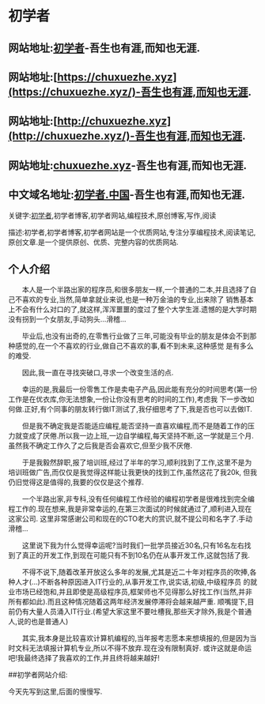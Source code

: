# 初学者
## 网站地址:[初学者](https://chuxuezhe.xyz/)-吾生也有涯,而知也无涯.
## 网站地址:[https://chuxuezhe.xyz](https://chuxuezhe.xyz/)-吾生也有涯,而知也无涯.
## 网站地址:[http://chuxuezhe.xyz](http://chuxuezhe.xyz/)-吾生也有涯,而知也无涯.
## 网站地址:[chuxuezhe.xyz](http://chuxuezhe.xyz/)-吾生也有涯,而知也无涯.
## 中文域名地址:[初学者.中国](http://初学者.中国/)-吾生也有涯,而知也无涯.

关键字:[初学者](https://chuxuezhe.xyz/),初学者博客,初学者网站,编程技术,原创博客,写作,阅读

描述:初学者,初学者博客,初学者网站是一个优质网站,专注分享编程技术,阅读笔记,原创文章.是一个提供原创、优质、完整内容的优质网站.

## 个人介绍

&emsp;&emsp;本人是一个半路出家的程序员,和很多朋友一样,一个普通的二本,并且选择了自己不喜欢的专业,当然,简单拿就业来说,也是一种万金油的专业,出来除了
销售基本上不会有什么对口的了,就这样,浑浑噩噩的度过了整个大学生涯.遗憾的是大学时期没有拐到一个女朋友,手动狗头...滑稽...

&emsp;&emsp;毕业后,也没有出奇的,在零售行业做了三年,可能没有毕业的朋友是体会不到那种感觉的,在一个不喜欢的行业,做自己不喜欢的事,看不到未来,这种感觉
是有多么的难受.

&emsp;&emsp;因此,我一直在寻找突破口,寻求一个改变生活的点.

&emsp;&emsp;幸运的是,我最后一份零售工作是卖电子产品,因此能有充分的时间思考(第一份工作是在优衣库,你无法想象,一份让你没有思考的时间的工作),考虑我
下一步改如何做.正好,有个同事的朋友转行做IT测试了,我仔细思考了下,我是否也可以去做IT.

&emsp;&emsp;但是我不确定我是否能适应编程,能否坚持一直喜欢编程,而不是随着工作的压力就变成了厌倦.所以我一边上班,一边自学编程,每天坚持不断,这一学就是三个月.
虽然我不确定工作久了之后我是否会喜欢它,但至少我不厌倦.

&emsp;&emsp;于是我毅然辞职,报了培训班,经过了半年的学习,顺利找到了工作,这里不是为培训班做广告,而仅仅是我觉得这样能让我更快的找到工作,虽然这花了我20k,
但我仍旧觉得这是值得的,我要的仅仅是这个推荐.

&emsp;&emsp;一个半路出家,非专科,没有任何编程工作经验的编程初学者是很难找到完全编程工作的.现在想来,我是非常幸运的,在第三次面试的时候就通过了,顺利进入现在这家公司.
这里非常感谢公司和现在的CTO老大的赏识,就不提公司和名字了.手动滑稽...

&emsp;&emsp;这里说下我为什么觉得幸运呢?当时我们一批学员接近30名,只有16名左右找到了真正的开发工作,到现在可能只有不到10名仍在从事开发工作,这就包括了我.

&emsp;&emsp;不得不说下,随着改革开放这么多年的发展,尤其是近二十年对程序员的吹捧,各种人才(...)不断各种原因进入IT行业的,从事开发工作,说实话,初级,中级程序员
的就业市场已经饱和,并且即使是高级程序员,框架师也不见得那么好找工作(当然,并非所有都如此).而且这种情况随着这两年经济发展停滞将会越来越严重.
顺嘴提下,目前仍有大量人员涌入IT行业.(希望大家这里不要吐槽我,那些天才除外,我是个普通人,说的也是普通人)

&emsp;&emsp;其实,我本身是比较喜欢计算机编程的,当年报考志愿本来想填报的,但是因为当时文科无法填报计算机专业,所以不得不放弃.现在没有限制真好.
或许这就是命运吧!我最终选择了我喜欢的工作,并且终将越来越好!


##初学者网站介绍:

今天先写到这里,后面的慢慢写.




















